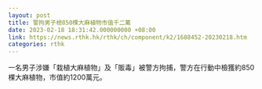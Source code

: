 ```yaml
---
layout: post
title: 警拘男子檢850棵大麻植物市值千二萬
date: 2023-02-18 18:31:42.000000000 +08:00
link: https://news.rthk.hk/rthk/ch/component/k2/1688452-20230218.htm
categories: rthk
---
```


一名男子涉嫌「栽植大麻植物」及「販毒」被警方拘捕，警方在行動中檢獲約850棵大麻植物，市值約1200萬元。
